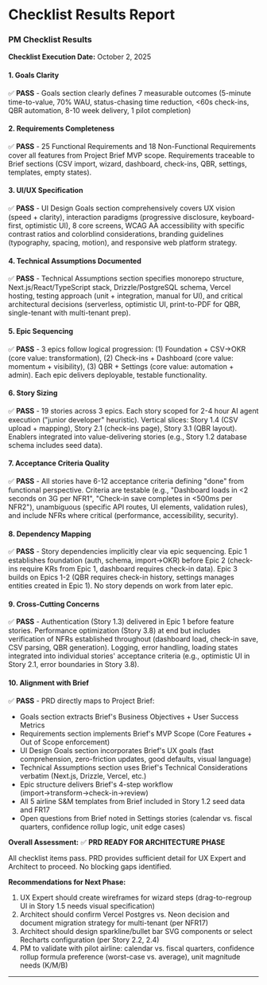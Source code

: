 # Checklist Results Report

### PM Checklist Results

**Checklist Execution Date:** October 2, 2025

#### 1. Goals Clarity
✅ **PASS** - Goals section clearly defines 7 measurable outcomes (5-minute time-to-value, 70% WAU, status-chasing time reduction, <60s check-ins, QBR automation, 8-10 week delivery, 1 pilot completion)

#### 2. Requirements Completeness
✅ **PASS** - 25 Functional Requirements and 18 Non-Functional Requirements cover all features from Project Brief MVP scope. Requirements traceable to Brief sections (CSV import, wizard, dashboard, check-ins, QBR, settings, templates, empty states).

#### 3. UI/UX Specification
✅ **PASS** - UI Design Goals section comprehensively covers UX vision (speed + clarity), interaction paradigms (progressive disclosure, keyboard-first, optimistic UI), 8 core screens, WCAG AA accessibility with specific contrast ratios and colorblind considerations, branding guidelines (typography, spacing, motion), and responsive web platform strategy.

#### 4. Technical Assumptions Documented
✅ **PASS** - Technical Assumptions section specifies monorepo structure, Next.js/React/TypeScript stack, Drizzle/PostgreSQL schema, Vercel hosting, testing approach (unit + integration, manual for UI), and critical architectural decisions (serverless, optimistic UI, print-to-PDF for QBR, single-tenant with multi-tenant prep).

#### 5. Epic Sequencing
✅ **PASS** - 3 epics follow logical progression: (1) Foundation + CSV→OKR (core value: transformation), (2) Check-ins + Dashboard (core value: momentum + visibility), (3) QBR + Settings (core value: automation + admin). Each epic delivers deployable, testable functionality.

#### 6. Story Sizing
✅ **PASS** - 19 stories across 3 epics. Each story scoped for 2-4 hour AI agent execution ("junior developer" heuristic). Vertical slices: Story 1.4 (CSV upload + mapping), Story 2.1 (check-ins page), Story 3.1 (QBR layout). Enablers integrated into value-delivering stories (e.g., Story 1.2 database schema includes seed data).

#### 7. Acceptance Criteria Quality
✅ **PASS** - All stories have 6-12 acceptance criteria defining "done" from functional perspective. Criteria are testable (e.g., "Dashboard loads in <2 seconds on 3G per NFR1", "Check-in save completes in <500ms per NFR2"), unambiguous (specific API routes, UI elements, validation rules), and include NFRs where critical (performance, accessibility, security).

#### 8. Dependency Mapping
✅ **PASS** - Story dependencies implicitly clear via epic sequencing. Epic 1 establishes foundation (auth, schema, import→OKR) before Epic 2 (check-ins require KRs from Epic 1, dashboard requires check-in data). Epic 3 builds on Epics 1-2 (QBR requires check-in history, settings manages entities created in Epic 1). No story depends on work from later epic.

#### 9. Cross-Cutting Concerns
✅ **PASS** - Authentication (Story 1.3) delivered in Epic 1 before feature stories. Performance optimization (Story 3.8) at end but includes verification of NFRs established throughout (dashboard load, check-in save, CSV parsing, QBR generation). Logging, error handling, loading states integrated into individual stories' acceptance criteria (e.g., optimistic UI in Story 2.1, error boundaries in Story 3.8).

#### 10. Alignment with Brief
✅ **PASS** - PRD directly maps to Project Brief:
- Goals section extracts Brief's Business Objectives + User Success Metrics
- Requirements section implements Brief's MVP Scope (Core Features + Out of Scope enforcement)
- UI Design Goals section incorporates Brief's UX goals (fast comprehension, zero-friction updates, good defaults, visual language)
- Technical Assumptions section uses Brief's Technical Considerations verbatim (Next.js, Drizzle, Vercel, etc.)
- Epic structure delivers Brief's 4-step workflow (import→transform→check-in→review)
- All 5 airline S&M templates from Brief included in Story 1.2 seed data and FR17
- Open questions from Brief noted in Settings stories (calendar vs. fiscal quarters, confidence rollup logic, unit edge cases)

**Overall Assessment:** ✅ **PRD READY FOR ARCHITECTURE PHASE**

All checklist items pass. PRD provides sufficient detail for UX Expert and Architect to proceed. No blocking gaps identified.

**Recommendations for Next Phase:**
1. UX Expert should create wireframes for wizard steps (drag-to-regroup UI in Story 1.5 needs visual specification)
2. Architect should confirm Vercel Postgres vs. Neon decision and document migration strategy for multi-tenant (per NFR17)
3. Architect should design sparkline/bullet bar SVG components or select Recharts configuration (per Story 2.2, 2.4)
4. PM to validate with pilot airline: calendar vs. fiscal quarters, confidence rollup formula preference (worst-case vs. average), unit magnitude needs (K/M/B)

---
